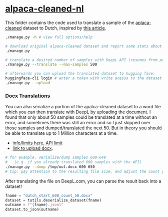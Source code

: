 # [alpaca-cleaned-nl](https://huggingface.co/datasets/dangbert/alpaca-cleaned-nl)

This folder contains the code used to translate a sample of the [aplaca-cleaned](https://huggingface.co/datasets/yahma/alpaca-cleaned) dataset to Dutch, inspired by [this article](https://towardsdatascience.com/creating-a-dutch-question-answering-machine-learning-model-3b666a115be3).


````bash
./manage.py -h # view full options/help

# download original alpaca-cleaned dataset and report some stats about it
./manage.py

# translate a desired number of samples with DeepL API (resumes from previous run if applicable)
./manage.py --translate --max-samples 500

# afterwards you can upload the translated dataset to hugging face:
huggingface-cli login # enter a token with write acesss to the dataset https://huggingface.co/settings/tokens
./manage.py --upload
````

### Docx Translations
You can also serialize a portion of the apalca-cleaned dataset to a word file which you can then translate with DeepL by uploading the document. I found that only about 50 samples could be translated at a time without an error, and sometimes there was still an error and so I just skipped over those samples and dumped/translated the next 50.  But in theory you should be able to translate up to 1 Million characters at a time.
* [info/limits here](https://www.deepl.com/en/features/document-translation/word), [API limit](https://developers.deepl.com/docs/resources/usage-limits#maximum-upload-limits-per-document-format)
* [link to upload docx](https://www.deepl.com/translator/files).

````bash
# for example, serialize/dump samples 600-649
#   (e.g. if you already translated 600 samples with the API)
./manage.py --dump /tmp/out.docx 600 650
# tip: pay attention to the resulting file size, and adjust the count parameter
````

After translating the file on DeepL.com, you can parse the result back into a dataset!

````python
fname = "dutch_start_600_count_50.docx"
dataset = tutils.deserialize_dataset(fname)
outname = f"{fname}.jsonl"
dataset.to_json(outname)
````
